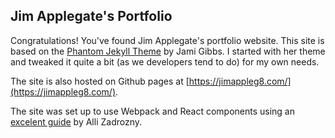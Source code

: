 ## Jim Applegate's Portfolio

Congratulations! You've found Jim Applegate's portfolio website. This site is based on the [Phantom Jekyll Theme](https://jekyllthemes.io/theme/phantom) by Jami Gibbs. I started with her theme and tweaked it quite a bit (as we developers tend to do) for my own needs.

The site is also hosted on Github pages at [https://jimappleg8.com/](https://jimappleg8.com/).

The site was set up to use Webpack and React components using an [excelent guide](https://medium.com/@allizadrozny/using-webpack-and-react-with-jekyll-cfe137f8a2cc) by Alli Zadrozny.



